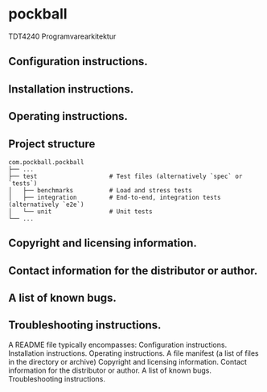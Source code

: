 # pockball

TDT4240 Programvarearkitektur

## Configuration instructions.

## Installation instructions.

## Operating instructions.

## Project structure

```
com.pockball.pockball
├── ...
├── test                    # Test files (alternatively `spec` or `tests`)
│   ├── benchmarks          # Load and stress tests
│   ├── integration         # End-to-end, integration tests (alternatively `e2e`)
│   └── unit                # Unit tests
└── ...
```

## Copyright and licensing information.

## Contact information for the distributor or author.

## A list of known bugs.

## Troubleshooting instructions.

A README file typically encompasses:
Configuration instructions.
Installation instructions.
Operating instructions.
A file manifest (a list of files in the directory or archive)
Copyright and licensing information.
Contact information for the distributor or author.
A list of known bugs.
Troubleshooting instructions.
